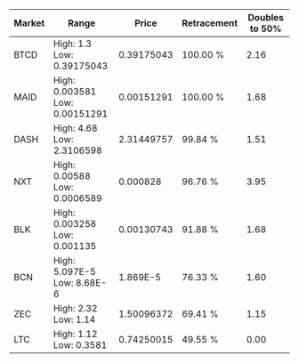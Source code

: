 | Market | Range | Price| Retracement | Doubles to 50% |
| --- | --- | --- | --- | --- |
| BTCD | High: 1.3<br />Low: 0.39175043 | 0.39175043 | 100.00 % | 2.16 |
| MAID | High: 0.003581<br />Low: 0.00151291 | 0.00151291 | 100.00 % | 1.68 |
| DASH | High: 4.68<br />Low: 2.3106598 | 2.31449757 | 99.84 % | 1.51 |
| NXT | High: 0.00588<br />Low: 0.0006589 | 0.000828 | 96.76 % | 3.95 |
| BLK | High: 0.003258<br />Low: 0.001135 | 0.00130743 | 91.88 % | 1.68 |
| BCN | High: 5.097E-5<br />Low: 8.68E-6 | 1.869E-5 | 76.33 % | 1.60 |
| ZEC | High: 2.32<br />Low: 1.14 | 1.50096372 | 69.41 % | 1.15 |
| LTC | High: 1.12<br />Low: 0.3581 | 0.74250015 | 49.55 % | 0.00 |
